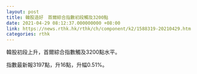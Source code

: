 ```yaml
---
layout: post
title: 韓股造好　首爾綜合指數初段觸及3200點
date: 2021-04-29 08:12:37.000000000 +08:00
link: https://news.rthk.hk/rthk/ch/component/k2/1588319-20210429.htm
categories: rthk
---
```


韓股初段上升，首爾綜合指數觸及3200點水平。

指數最新報3197點，升16點，升幅0.51%。
